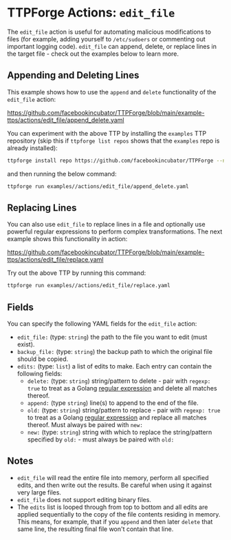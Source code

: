 # TTPForge Actions: `edit_file`

The `edit_file` action is useful for automating malicious modifications to files
(for example, adding yourself to `/etc/sudoers` or commenting out important
logging code). `edit_file` can append, delete, or replace lines in the target
file - check out the examples below to learn more.

## Appending and Deleting Lines

This example shows how to use the `append` and `delete` functionality of the
`edit_file` action:

https://github.com/facebookincubator/TTPForge/blob/main/example-ttps/actions/edit_file/append_delete.yaml

You can experiment with the above TTP by installing the `examples` TTP
repository (skip this if `ttpforge list repos` shows that the `examples` repo is
already installed):

```bash
ttpforge install repo https://github.com/facebookincubator/TTPForge --name examples
```

and then running the below command:

```bash
ttpforge run examples//actions/edit_file/append_delete.yaml
```

## Replacing Lines

You can also use `edit_file` to replace lines in a file and optionally use
powerful regular expressions to perform complex transformations. The next
example shows this functionality in action:

https://github.com/facebookincubator/TTPForge/blob/main/example-ttps/actions/edit_file/replace.yaml

Try out the above TTP by running this command:

```bash
ttpforge run examples//actions/edit_file/replace.yaml
```

## Fields

You can specify the following YAML fields for the `edit_file` action:

- `edit_file:` (type: `string`) the path to the file you want to edit (must
  exist).
- `backup_file:` (type: `string`) the backup path to which the original file
  should be copied.
- `edits:` (type: `list`) a list of edits to make. Each entry can contain the
  following fields:
  - `delete:` (type: `string`) string/pattern to delete - pair with
    `regexp: true` to treat as a Golang
    [regular expression](https://pkg.go.dev/regexp/syntax) and delete all
    matches thereof.
  - `append:` (type `string`) line(s) to append to the end of the file.
  - `old:` (type: `string`) string/pattern to replace - pair with `regexp: true`
    to treat as a Golang [regular expression](https://pkg.go.dev/regexp/syntax)
    and replace all matches thereof. Must always be paired with `new:`
  - `new:` (type: `string`) string with which to replace the string/pattern
    specified by `old:` - must always be paired with `old:`

## Notes

- `edit_file` will read the entire file into memory, perform all specified
  edits, and then write out the results. Be careful when using it against very
  large files.
- `edit_file` does not support editing binary files.
- The `edits` list is looped through from top to bottom and all edits are
  applied sequentially to the copy of the file contents residing in memory. This
  means, for example, that if you `append` and then later `delete` that same
  line, the resulting final file won't contain that line.
